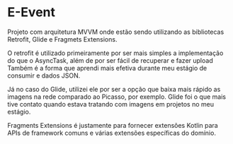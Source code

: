 # E-Event

Projeto com arquitetura MVVM onde estão sendo utilizando as bibliotecas Retrofit, Glide e Fragmets Extensions.
  
O retrofit é utilizado primeiramente por ser mais simples a implementação do que o AsyncTask, além de por ser fácil de recuperar e fazer upload
Também é a forma que aprendi mais efetiva durante meu estágio de consumir e dados JSON.

Já no caso do Glide, utilizei ele por ser a opção que baixa mais rápido as imagens na rede comparado ao Picasso, por exemplo.
Glide foi o que mais tive contato quando estava tratando com imagens em projetos no meu estágio.

Fragments Extensions é justamente para fornecer extensões Kotlin para APIs de framework comuns e várias extensões específicas do domínio.

